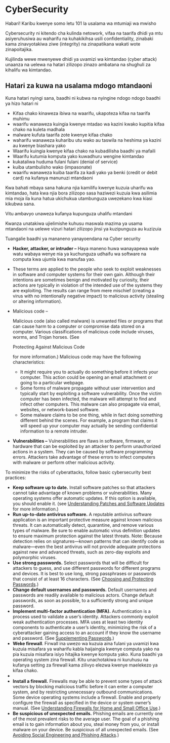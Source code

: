 # CyberSecurity

Habari! Karibu kwenye somo letu 101 la usalama wa mtumiaji wa mwisho

Cybersecurity ni kitendo cha kulinda netowork, vifaa na taarifa dhidi ya mtu asiyeruhusiwa au waharifu na kuhakikihsa usili confidentiality, zinabaki kama zinavyotakiwa ziwe (integrity) na zinapatikana wakati wote zinapoitajika.

Kujilinda wewe mwenyewe dhidi ya uvamizi wa kimtandao (cyber attack) unaanza na uelewa na hatari zilizopo zinazo ambatana na shughuli za kihalifu wa kimtandao.

## Hatari za kuwa na usalama mdogo mtandaoni

Kuna hatari nyingi sana, baadhi ni kubwa na nyingine ndogo ndogo baadhi ya hizo hatari ni 

- Kifaa chako kinaweza ibiwa na waarifu, ukapoteza kifaa na taarifa muhimu
- waarifu wanaweza kuingia kwenye mtadao wa kazini kwako kupitia kifaa chako na kuleta madhala
- malware kufuta taarifa zote kwenye kifaa chako
- waharifu wanaweza kuharibu utu wako au taswila na heshima ya kazini au kwenye biashara yako
- Waarifu kuingia kwenye kifaa chako na kubadilisha baadhi ya mafaili
- Waarifu kutumia komputa yako kuwadhuru wengine kimtandao
- kukataliwa huduma fulani fulani (denial of service)
- kuiba utambulisho wako (impasonate)
- waarifu wanaweza kuiba taarifa za kadi yako ya benki (credit or debit card) na kufanya manunuzi mtandaoni

Kwa bahati mbaya sana hakuna njia kamilifu kwenye kuzuia uharifu wa kimtandao, hata kwa njia bora zilizopo sasa haziwezi kuzuia kwa asilimia mia moja ila kuna hatua ukichukua utambunguza uwezekano kwa kiasi kikubwa sana.

Vitu ambavyo unaweza kufanya kupunguza uhalifu mtandani

Kwanza unatakiwa ujielimishe kuhusu maswala mazima ya usama mtandaoni na uelewe vizuri hatari zilizopo jinsi ya kuzipunguza au kuzizuia

Tuangalie baadhi ya mananeno yanayoendana na Cyber security

- **Hacker, attacker, or intruder –** Haya maneno huwa wanayapewa wale watu wabaya wenye nia ya kuchunguza udhaifu wa software na computa kwa ujumla kwa manufaa yao.

- These terms are applied to the people who seek to exploit weaknesses in software and computer systems for their own gain. Although their intentions are sometimes benign and motivated by curiosity, their actions are typically in violation of the intended use of the systems they are exploiting. The results can range from mere mischief (creating a virus with no intentionally negative impact) to malicious activity (stealing or altering information).

- Malicious code – 

  Malicious code (also called malware) is unwanted files or programs that can cause harm to a computer or compromise data stored on a computer. Various classifications of malicious code include viruses, worms, and Trojan horses. (See

   

  Protecting Against Malicious Code

   

  for more information.) Malicious code may have the following characteristics:

  - It might require you to actually do something before it infects your computer. This action could be opening an email attachment or going to a particular webpage.
  - Some forms of malware propagate without user intervention and typically start by exploiting a software vulnerability. Once the victim computer has been infected, the malware will attempt to find and infect other computers. This malware can also propagate via email, websites, or network-based software.
  - Some malware claims to be one thing, while in fact doing something different behind the scenes. For example, a program that claims it will speed up your computer may actually be sending confidential information to a remote intruder.
     

- **Vulnerabilities –** Vulnerabilities are flaws in software, firmware, or hardware that can be exploited by an attacker to perform unauthorized actions in a system. They can be caused by software programming errors. Attackers take advantage of these errors to infect computers with malware or perform other malicious activity.

To minimize the risks of cyberattacks, follow basic cybersecurity best practices:

- **Keep software up to date.** Install software patches so that attackers cannot take advantage of known problems or vulnerabilities. Many operating systems offer automatic updates. If this option is available, you should enable it. (see [Understanding Patches and Software Updates](https://us-cert.cisa.gov/ncas/tips/ST04-006) for more information.)
- **Run up-to-date antivirus software.** A reputable antivirus software application is an important protective measure against known malicious threats. It can automatically detect, quarantine, and remove various types of malware. Be sure to enable automatic virus definition updates to ensure maximum protection against the latest threats. Note: Because detection relies on signatures—known patterns that can identify code as malware—even the best antivirus will not provide adequate protections against new and advanced threats, such as zero-day exploits and polymorphic viruses.
- **Use strong passwords.** Select passwords that will be difficult for attackers to guess, and use different passwords for different programs and devices. It is best to use long, strong passphrases or passwords that consist of at least 16 characters. (See [Choosing and Protecting Passwords](https://us-cert.cisa.gov/ncas/tips/ST04-002).)
- **Change default usernames and passwords.** Default usernames and passwords are readily available to malicious actors. Change default passwords, as soon as possible, to a sufficiently strong and unique password.
- **Implement multi-factor authentication (MFA).** Authentication is a process used to validate a user’s identity. Attackers commonly exploit weak authentication processes. MFA uses at least two identity components to authenticate a user’s identity, minimizing the risk of a cyberattacker gaining access to an account if they know the username and password. (See [Supplementing Passwords](https://us-cert.cisa.gov/ncas/tips/ST05-012).)
- **Weke firewall**. Firwall ina uwezo wa kuzuia aina fulani ya uvamizi kwa kuzuia misafara ya waharifu kabla haijaingia kwenye computa yako na pia kuzuia misafara isiyo hitajika kwenye komputa yako. Kuna baadhi ya operating system zina firewall. Kitu unachotakiwa ni kuruhusu na kufanya setting za firewall kama zilivyo elezwa kwenye maelekezo ya kifaa chako.
- 
- **Install a firewall.** Firewalls may be able to prevent some types of attack vectors by blocking malicious traffic before it can enter a computer system, and by restricting unnecessary outbound communications. Some device operating systems include a firewall. Enable and properly configure the firewall as specified in the device or system owner’s manual. (See [Understanding Firewalls for Home and Small Office Use](https://us-cert.cisa.gov/ncas/tips/ST04-004).)
- **Be suspicious of unexpected emails.** Phishing emails are currently one of the most prevalent risks to the average user. The goal of a phishing email is to gain information about you, steal money from you, or install malware on your device. Be suspicious of all unexpected emails. (See [Avoiding Social Engineering and Phishing Attacks](https://us-cert.cisa.gov/ncas/tips/ST04-014).)






